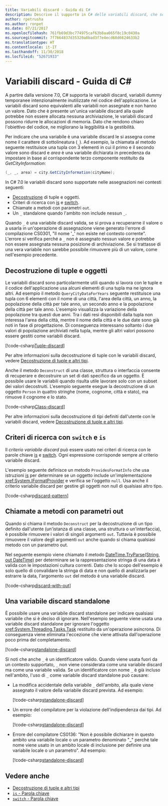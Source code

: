 ```yaml
---
title: Variabili discard - Guida di C#
description: Descrive il supporto in C# delle variabili discard, che sono variabili non assegnate e rimovibili, e le modalità d'uso di tali variabili.
author: rpetrusha
ms.author: ronpet
ms.date: 07/21/2017
ms.openlocfilehash: 761fb69d3bc774975caf63b8aa665f8c19c0430a
ms.sourcegitcommit: 7f7664837d35320a0bad3f7e4ecd68d6624633b2
ms.translationtype: HT
ms.contentlocale: it-IT
ms.lasthandoff: 11/30/2018
ms.locfileid: "52671933"
---
```

# <a name="discards---c-guide"></a>Variabili discard - Guida di C#

A partire dalla versione 7.0, C# supporta le variabili discard, variabili dummy temporanee intenzionalmente inutilizzate nel codice dell'applicazione. Le variabili discard sono equivalenti alle variabili non assegnate e non hanno un valore. Dato che è presente un'unica variabile discard alla quale potrebbe non essere allocata nessuna archiviazione, le variabili discard possono ridurre le allocazioni di memoria. Dato che rendono chiaro l'obiettivo del codice, ne migliorano la leggibilità e la gestibilità.

Per indicare che una variabile è una variabile discard le si assegna come nome il carattere di sottolineatura (`_`). Ad esempio, la chiamata al metodo seguente restituisce una tupla con 3 elementi in cui il primo e il secondo valore sono discard e *area* è una variabile dichiarata in precedenza da impostare in base al corrispondente terzo componente restituito da  *GetCityInformation*:

```csharp
(_, _, area) = city.GetCityInformation(cityName);
```

In C# 7.0 le variabili discard sono supportate nelle assegnazioni nei contesti seguenti:

- [Decostruzione](deconstruct.md) di tuple e oggetti.
- Criteri di ricerca con [is](language-reference/keywords/is.md) e [switch](language-reference/keywords/switch.md).
- Chiamate a metodi con parametri `out`.
- Un `_` standalone quando l'ambito non include nessun `_`.

Quando `_` è una variabile discard valida, se si prova a recuperarne il valore o a usarla in un'operazione di assegnazione viene generato l'errore di compilazione CS0301, "Il nome '\_' non esiste nel contesto corrente". L'errore si verifica perché a `_` non è assegnato nessun valore e potrebbe non essere assegnata nessuna posizione di archiviazione. Se si trattasse di una vera variabile non sarebbe possibile rimuovere più di un valore, come nell'esempio precedente.

## <a name="tuple-and-object-deconstruction"></a>Decostruzione di tuple e oggetti

Le variabili discard sono particolarmente utili quando si lavora con le tuple e il codice dell'applicazione usa alcuni elementi di una tupla ma ne ignora altri. Ad esempio il metodo `QueryCityDataForYears` seguente restituisce una tupla con 6 elementi con il nome di una città, l'area della città, un anno, la popolazione della città per tale anno, un secondo anno e la popolazione della città per tale anno. L'esempio visualizza la variazione della popolazione tra questi due anni. Tra i dati resi disponibili dalla tupla non interessa l'area della città, mentre il nome della città e le due date sono già noti in fase di progettazione. Di conseguenza interessano soltanto i due valori di popolazione archiviati nella tupla, mentre gli altri valori possono essere gestiti come variabili discard.  

[!code-csharp[Tuple-discard](../../samples/snippets/csharp/programming-guide/deconstructing-tuples/discard-tuple1.cs)]

Per altre informazioni sulla decostruzione di tuple con le variabili discard, vedere [Decostruzione di tuple e altri tipi](deconstruct.md#deconstructing-tuple-elements-with-discards).

Anche il metodo `Deconstruct` di una classe, struttura o interfaccia consente di recuperare e decostruire un set di dati specifico da un oggetto. È possibile usare le variabili quando risulta utile lavorare solo con un subset dei valori decostruiti. L'esempio seguente esegue la decostruzione di un oggetto `Person` in quattro stringhe (nome, cognome, città e stato), ma rimuove il cognome e lo stato.

[!code-csharp[Class-discard](../../samples/snippets/csharp/programming-guide/deconstructing-tuples/class-discard1.cs)]

Per altre informazioni sulla decostruzione di tipi definiti dall'utente con le variabili discard, vedere [Decostruzione di tuple e altri tipi](deconstruct.md#deconstructing-a-user-defined-type-with-discards).

## <a name="pattern-matching-with-switch-and-is"></a>Criteri di ricerca con `switch` e `is`

Il *criterio variabile discard* può essere usato nei criteri di ricerca con le parole chiave [is](language-reference/keywords/is.md) e [switch](language-reference/keywords/switch.md). Ogni espressione corrisponde sempre al criterio variabile discard.

L'esempio seguente definisce un metodo `ProvidesFormatInfo` che usa istruzioni [is](language-reference/keywords/is.md) per determinare se un oggetto include un'implementazione <xref:System.IFormatProvider> e verifica se l'oggetto `null`. Usa anche il criterio variabile discard per gestire gli oggetti non null di qualsiasi altro tipo.

[!code-csharp[discard-pattern](../../samples/snippets/csharp/programming-guide/discards/discard-pattern2.cs)]

## <a name="calls-to-methods-with-out-parameters"></a>Chiamate a metodi con parametri out

Quando si chiama il metodo `Deconstruct` per la decostruzione di un tipo definito dall'utente (un'istanza di una classe, una struttura o un'interfaccia), è possibile rimuovere i valori di singoli argomenti `out`. Tuttavia è possibile rimuovere il valore degli argomenti `out` anche quando si chiama qualsiasi metodo con un parametro out.

Nel seguente esempio viene chiamato il metodo [DateTime.TryParse(String, out DateTime)](<xref:System.DateTime.TryParse(System.String,System.DateTime@)>) per determinare se la rappresentazione stringa di una data è valida con le impostazioni cultura correnti. Dato che lo scopo dell'esempio è solo quello di convalidare la stringa di data e non quello di analizzarla per estrarre la data, l'argomento `out` del metodo è una variabile discard.

[!code-csharp[discard-with-out](../../samples/snippets/csharp/programming-guide/discards/discard-out1.cs)]

## <a name="a-standalone-discard"></a>Una variabile discard standalone

È possibile usare una variabile discard standalone per indicare qualsiasi variabile che si è deciso di ignorare. Nell'esempio seguente viene usata una variabile discard standalone per ignorare l'oggetto <xref:System.Threading.Tasks.Task> restituito da un'operazione asincrona. Di conseguenza viene eliminata l'eccezione che viene attivata dall'operazione poco prima del completamento.

[!code-csharp[standalone-discard](../../samples/snippets/csharp/programming-guide/discards/standalone-discard1.cs)]

Si noti che anche `_` è un identificatore valido. Quando viene usata fuori da un contesto supportato, `_` non viene considerata come una variabile discard ma come una variabile valida. Se un identificatore con nome `_` è già incluso nell'ambito, l'uso di `_` come variabile discard standalone può causare:

- La modifica accidentale della variabile `_` dell'ambito, alla quale viene assegnato il valore della variabile discard prevista. Ad esempio:

   [!code-csharp[standalone-discard](../../samples/snippets/csharp/programming-guide/discards/standalone-discard2.cs#1)]

- Un errore del compilatore per la violazione dell'indipendenza dai tipi. Ad esempio:

   [!code-csharp[standalone-discard](../../samples/snippets/csharp/programming-guide/discards/standalone-discard2.cs#2)]

- Errore del compilatore CS0136: "Non è possibile dichiarare in questo ambito una variabile locale o un parametro denominato "\_" perché tale nome viene usato in un ambito locale di inclusione per definire una variabile locale o un parametro". Ad esempio:

   [!code-csharp[standalone-discard](../../samples/snippets/csharp/programming-guide/discards/standalone-discard2.cs#3)]

## <a name="see-also"></a>Vedere anche

- [Decostruzione di tuple e altri tipi](deconstruct.md)
- [`is` - Parola chiave](language-reference/keywords/is.md)
- [`switch` - Parola chiave](language-reference/keywords/switch.md)
